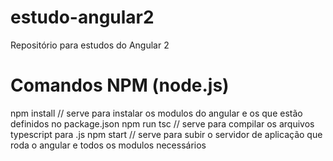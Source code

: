 # estudo-angular2
Repositório para estudos do Angular 2

# Comandos NPM (node.js)
npm install // serve para instalar os modulos do angular e os que estão definidos no package.json
npm run tsc // serve para compilar os arquivos typescript para .js
npm start // serve para subir o servidor de aplicação que roda o angular e todos os modulos necessários
